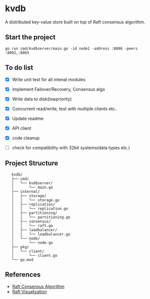 # kvdb
A distributed key-value store built on top of Raft consensus algorithm. 

## Start the project
```
go run cmd/kvdbserver/main.go -id node1 -address :8000 -peers :8002,:8003

```

## To do list
- [x] Write unit test for all intenal modules
- [x] Implement Failover/Recovery, Consensus algo
- [x] Write data to disk(lowpriority)
- [x] Concurrent read/write, test with multiple clients etc..
- [x] Update readme
- [X] API client
- [X] code cleanup
- [ ] check for compatibility with 32bit systems(data types etc.)


## Project Structure
```
   kvdb/
   ├── cmd/
   │   └── kvdbserver/
   │       └── main.go
   ├── internal/
   │   ├── storage/
   │   │   └── storage.go
   │   ├── replication/
   │   │   └── replication.go
   │   ├── partitioning/
   │   │   └── partitioning.go
   │   ├── consensus/
   │   │   └── raft.go
   │   ├── loadbalancer/
   │   │   └── loadbalancer.go
   │   └── node/
   │       └── node.go
   ├── pkg/
   │   └── client/
   │       └── client.go
   └── go.mod
```


## References
- [Raft Consensus Algorithm](https://raft.github.io/raft.pdf)
- [Raft Visualization](http://thesecretlivesofdata.com/raft/)